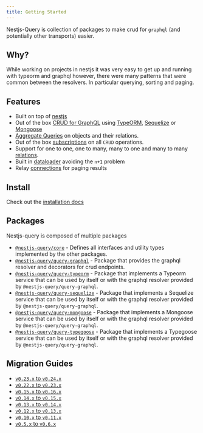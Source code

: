```yaml
---
title: Getting Started
---
```


Nestjs-Query is collection of packages to make crud for `graphql` (and potentially other transports) easier.

## Why?

While working on projects in nestjs it was very easy to get up and running with typeorm and graphql however, there were many patterns that were common between the resolvers. In particular querying, sorting and paging.  

## Features

* Built on top of [nestjs](https://nestjs.com/)
* Out of the box [CRUD for GraphQL](../graphql/resolvers.mdx) using [TypeORM](https://typeorm.io/), [Sequelize](https://sequelize.org/) or [Mongoose](https://mongoosejs.com/)
* [Aggregate Queries](../graphql/aggregations.mdx) on objects and their relations.
* Out of the box [subscriptions](../graphql/subscriptions.mdx) on all `CRUD` operations.
* Support for one to one, one to many, many to one and many to many [relations](../graphql/relations.mdx).
* Built in [dataloader](https://github.com/graphql/dataloader) avoiding the `n+1` problem
* Relay [connections](https://facebook.github.io/relay/graphql/connections.htm) for paging results  

## Install

Check out the [installation docs](./install.md)

## Packages

Nestjs-query is composed of multiple packages

* [`@nestjs-query/core`](https://github.com/doug-martin/nestjs-query/tree/master/packages/core) - Defines all interfaces and utility types implemented by the other packages.
* [`@nestjs-query/query-graphql`](https://github.com/doug-martin/nestjs-query/tree/master/packages/query-graphql) - Package that provides the graphql resolver and decorators for crud endpoints.
* [`@nestjs-query/query-typeorm`](https://github.com/doug-martin/nestjs-query/tree/master/packages/query-typeorm) - Package that implements a Typeorm service that can be used by itself or with the graphql resolver provided by `@nestjs-query/query-graphql`.
* [`@nestjs-query/query-sequelize`](https://github.com/doug-martin/nestjs-query/tree/master/packages/query-sequelize) - Package that implements a Sequelize service that can be used by itself or with the graphql resolver provided by `@nestjs-query/query-graphql`.
* [`@nestjs-query/query-mongoose`](https://github.com/doug-martin/nestjs-query/tree/master/packages/query-mongoose) - Package that implements a Mongoose service that can be used by itself or with the graphql resolver provided by `@nestjs-query/query-graphql`.
* [`@nestjs-query/query-typegoose`](https://github.com/doug-martin/nestjs-query/tree/master/packages/query-typegoose) - Package that implements a Typegoose service that can be used by itself or with the graphql resolver provided by `@nestjs-query/query-graphql`.

## Migration Guides

* [`v0.23.x` to `v0.24.x`](../migration-guides/v0.23.x-to-v0.24.x.mdx)
* [`v0.22.x` to `v0.23.x`](../migration-guides/v0.22.x-to-v0.23.x.mdx)
* [`v0.15.x` to `v0.16.x`](../migration-guides/v0.15.x-to-v0.16.x.mdx)
* [`v0.14.x` to `v0.15.x`](../migration-guides/v0.14.x-to-v0.15.x.mdx)
* [`v0.13.x` to `v0.14.x`](../migration-guides/v0.13.x-to-v0.14.x.md)
* [`v0.12.x` to `v0.13.x`](../migration-guides/v0.12.x-to-v0.13.x.md)
* [`v0.10.x` to `v0.11.x`](../migration-guides/v0.10.x-to-v0.11.x.mdx)
* [`v0.5.x` to `v0.6.x`](../migration-guides/v0.5.x-to-v0.6.x.md)

